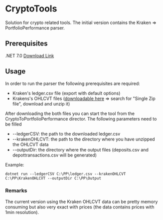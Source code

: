 # CryptoTools

Solution for crypto related tools. The initial version contains the Kraken => PortfolioPerformance parser.

## Prerequisites
.NET 7.0 [Download Link][dotnetDownloadLink]

## Usage

In order to run the parser the following prerequisites are required:
- Kraken's ledger.csv file (export with default options)
- Krakens's OHLCVT files ([downloadable here][krakenData] => search for "Single Zip file", download and unzip it)

After downloading the both files you can start the tool from the CryptoToPortfolioPerformance director.
The following parameters need to be filled
- --ledgerCSV: the path to the downloaded ledger.csv
- --krakenOHLCVT: the path to the directory where you have unzipped the OHLCVT data
- --outputDir: the directory where the output files (deposits.csv and depottransactions.csv will be generated)

Example: 
```
dotnet run --ledgerCSV C:\PP\ledger.csv --krakenOHLCVT C:\PP\KrakenOHLCVT --outputDir C:\PP\Output
```


### Remarks
The current version using the Kraken OHLCVT data can be pretty memory consuming but also very exact with prices (the data contains prices with 1min resolution).

[dotnetDownloadLink]: https://dotnet.microsoft.com/en-us/download/dotnet/7.0
[krakenData]: https://support.kraken.com/hc/en-us/articles/360047124832-Downloadable-historical-OHLCVT-Open-High-Low-Close-Volume-Trades-data

